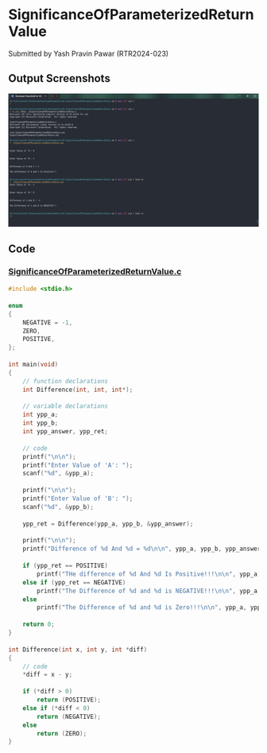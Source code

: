 # SignificanceOfParameterizedReturnValue

Submitted by Yash Pravin Pawar (RTR2024-023)

## Output Screenshots
![output.png](./02-Screenshots/output.png)

## Code
### [SignificanceOfParameterizedReturnValue.c](./01-Code/SignificanceOfParameterizedReturnValue.c)
```c
#include <stdio.h>

enum
{
    NEGATIVE = -1,
    ZERO,
    POSITIVE,
};

int main(void)
{
    // function declarations
    int Difference(int, int, int*);

    // variable declarations
    int ypp_a;
    int ypp_b;
    int ypp_answer, ypp_ret;

    // code
    printf("\n\n");
    printf("Enter Value of 'A': ");
    scanf("%d", &ypp_a);

    printf("\n\n");
    printf("Enter Value of 'B': ");
    scanf("%d", &ypp_b);

    ypp_ret = Difference(ypp_a, ypp_b, &ypp_answer);

    printf("\n\n");
    printf("Difference of %d And %d = %d\n\n", ypp_a, ypp_b, ypp_answer);

    if (ypp_ret == POSITIVE)
        printf("THe difference of %d And %d Is Positive!!!\n\n", ypp_a, ypp_b);
    else if (ypp_ret == NEGATIVE)
        printf("The Difference of %d and %d is NEGATIVE!!!\n\n", ypp_a, ypp_b);
    else
        printf("The Difference of %d and %d is Zero!!!\n\n", ypp_a, ypp_b);

    return 0;
}

int Difference(int x, int y, int *diff)
{
    // code
    *diff = x - y;

    if (*diff > 0)
        return (POSITIVE);
    else if (*diff < 0)
        return (NEGATIVE);
    else
        return (ZERO);
}

```
